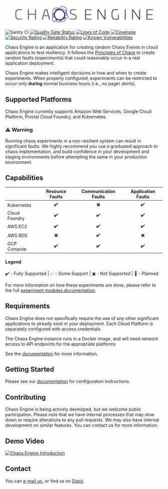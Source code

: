 ![Chaos Engine](/docs/markdown/images/chaos-engine-full.png)

![Sanity CI](https://github.com/ThalesGroup/chaos-engine/workflows/Sanity%20CI/badge.svg)
[![Quality Gate Status](https://sonarcloud.io/api/project_badges/measure?project=ThalesGroup_chaos-engine&metric=alert_status)](https://sonarcloud.io/dashboard?id=ThalesGroup_chaos-engine)
[![Lines of Code](https://sonarcloud.io/api/project_badges/measure?project=ThalesGroup_chaos-engine&metric=ncloc)](https://sonarcloud.io/dashboard?id=ThalesGroup_chaos-engine)
[![Coverage](https://sonarcloud.io/api/project_badges/measure?project=ThalesGroup_chaos-engine&metric=coverage)](https://sonarcloud.io/dashboard?id=ThalesGroup_chaos-engine)
[![Security Rating](https://sonarcloud.io/api/project_badges/measure?project=ThalesGroup_chaos-engine&metric=security_rating)](https://sonarcloud.io/dashboard?id=ThalesGroup_chaos-engine)
[![Reliability Rating](https://sonarcloud.io/api/project_badges/measure?project=ThalesGroup_chaos-engine&metric=reliability_rating)](https://sonarcloud.io/dashboard?id=ThalesGroup_chaos-engine)
[![Known Vulnerabilities](https://snyk.io/test/github/thalesgroup/chaos-engine/badge.svg)](https://snyk.io/test/thalesgroup/gemalto/chaos-engine)

Chaos Engine is an application for creating random Chaos Events in cloud applications to test resiliency. It follows the [Principles of Chaos] to create random faults (*experiments*) that could reasonably occur in a real application deployment.

Chaos Engine makes intelligent decisions in how and when to create experiments. When properly configured, experiments can be restricted to occur only **during** normal business hours (i.e., no pager alerts).

## Supported Platforms

Chaos Engine currently supports Amazon Web Services, Google Cloud Platform, Pivotal Cloud Foundry, and Kubernetes. 

### :warning: Warning

Running chaos experiments in a non-resilient system can result in significant faults. We highly recommend you use a graduated approach to chaos implementation, and build confidence in your development and staging environments before attempting the same in your production environment.

## Capabilities 

| | Resource Faults | Communication Faults | Application Faults |
| --- | :---: | :---: | :---: |
| Kubernetes | :heavy_check_mark: | :heavy_multiplication_x: | :heavy_check_mark: |
| Cloud Foundry | :heavy_check_mark: | :heavy_check_mark: | :heavy_check_mark: |
| AWS EC2 | :heavy_check_mark: | :heavy_check_mark: | :heavy_check_mark: |
| AWS RDS | :heavy_multiplication_x: | :heavy_check_mark: | :heavy_multiplication_x: |
| GCP Compute | :heavy_check_mark: | :heavy_check_mark: | :heavy_check_mark: |

#### Legend
:heavy_check_mark: - Fully Supported | :white_check_mark: - Some Support
| :heavy_multiplication_x: - Not Supported | :construction: - Planned

For more information on how these experiments are done, please refer to the full [experiment modules documentation].

## Requirements

Chaos Engine does not specifically require the use of any other significant applications to already exist in your deployment. Each Cloud Platform is separately configured with access credentials.

The Chaos Engine instance runs in a Docker image, and will need network access to API endpoints for the appropriate platforms

See the [documentation] for more information.

## Getting Started

Please see our [documentation] for configuration instructions.

## Contributing

Chaos Engine is being actively developed, but we welcome public participation. Please note that we have internal processes that may slow down or require alterations to any pull requests. We may also have internal development on similar features. You can contact us for more information.


## Demo Video

[![Chaos Engine Introduction](https://img.youtube.com/vi/IX-gNYBLyDM/0.jpg)](https://www.youtube.com/watch?v=IX-gNYBLyDM) 

## Contact

You can [e-mail us], or find us on [Slack].

[Principles of Chaos]: http://principlesofchaos.org/
[documentation]: https://gemalto.github.io/chaos-engine/
[experiment modules documentation]: https://gemalto.github.io/chaos-engine/Experiment_Modules
[E-mail us]: mailto:dl_chaos_engine@gemalto.com
[Slack]: https://join.slack.com/t/thaleschaosengine/shared_invite/enQtODY1MDk1OTY4OTgyLTZjOGI5NzM1YTA2OWE5MjgzMWYxMzkwZjIwYTE3NjBlNDM4ZTkzNzc5YmMyMTU2Zjc5ODhlMTVkZDJhMmEzMzc
